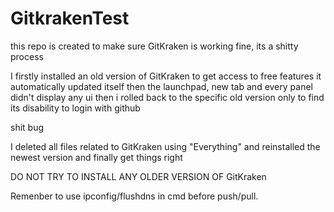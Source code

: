 # GitkrakenTest

this repo is created to make sure GitKraken is working
fine, its a shitty process

I firstly installed an old version of GitKraken to get access to free features
it automatically updated itself then the launchpad, new tab and every panel didn't display any ui
then i rolled back to the specific old version only to find its disability to login with github

shit bug

I deleted all files related to GitKraken using "Everything" and reinstalled the newest version and finally get things right

DO NOT TRY TO INSTALL ANY OLDER VERSION OF GitKraken

Remenber to use ipconfig/flushdns in cmd before push/pull.
